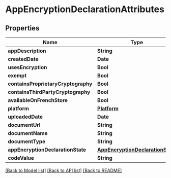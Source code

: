 # AppEncryptionDeclarationAttributes

## Properties
Name | Type | Description | Notes
------------ | ------------- | ------------- | -------------
**appDescription** | **String** |  | [optional] 
**createdDate** | **Date** |  | [optional] 
**usesEncryption** | **Bool** |  | [optional] 
**exempt** | **Bool** |  | [optional] 
**containsProprietaryCryptography** | **Bool** |  | [optional] 
**containsThirdPartyCryptography** | **Bool** |  | [optional] 
**availableOnFrenchStore** | **Bool** |  | [optional] 
**platform** | [**Platform**](Platform.md) |  | [optional] 
**uploadedDate** | **Date** |  | [optional] 
**documentUrl** | **String** |  | [optional] 
**documentName** | **String** |  | [optional] 
**documentType** | **String** |  | [optional] 
**appEncryptionDeclarationState** | [**AppEncryptionDeclarationState**](AppEncryptionDeclarationState.md) |  | [optional] 
**codeValue** | **String** |  | [optional] 

[[Back to Model list]](../README.md#documentation-for-models) [[Back to API list]](../README.md#documentation-for-api-endpoints) [[Back to README]](../README.md)


